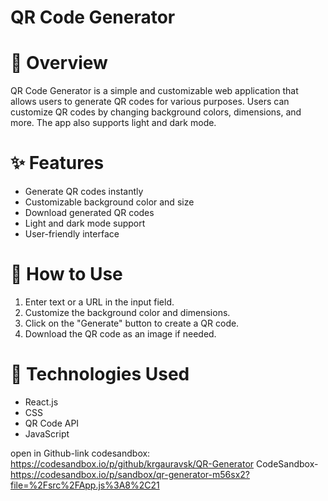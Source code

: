 # QR Code Generator  

# 🚀 Overview  
QR Code Generator is a simple and customizable web application that allows users to generate QR codes for various purposes. Users can customize QR codes by changing background colors, dimensions, and more. The app also supports light and dark mode.  

# ✨ Features  
- Generate QR codes instantly  
- Customizable background color and size  
- Download generated QR codes  
- Light and dark mode support  
- User-friendly interface  

# 📌 How to Use  
1. Enter text or a URL in the input field.  
2. Customize the background color and dimensions.  
3. Click on the "Generate" button to create a QR code.  
4. Download the QR code as an image if needed.  

# 🔧 Technologies Used  
- React.js  
- CSS  
- QR Code API  
- JavaScript

open in Github-link codesandbox: https://codesandbox.io/p/github/krgauravsk/QR-Generator
CodeSandbox- https://codesandbox.io/p/sandbox/qr-generator-m56sx2?file=%2Fsrc%2FApp.js%3A8%2C21
